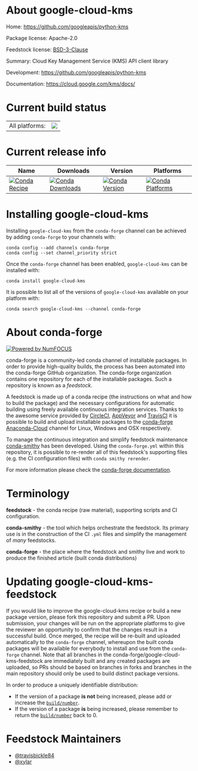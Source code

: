 About google-cloud-kms
======================

Home: https://github.com/googleapis/python-kms

Package license: Apache-2.0

Feedstock license: [BSD-3-Clause](https://github.com/conda-forge/google-cloud-kms-feedstock/blob/master/LICENSE.txt)

Summary: Cloud Key Management Service (KMS) API client library

Development: https://github.com/googleapis/python-kms

Documentation: https://cloud.google.com/kms/docs/

Current build status
====================


<table><tr><td>All platforms:</td>
    <td>
      <a href="https://dev.azure.com/conda-forge/feedstock-builds/_build/latest?definitionId=7066&branchName=master">
        <img src="https://dev.azure.com/conda-forge/feedstock-builds/_apis/build/status/google-cloud-kms-feedstock?branchName=master">
      </a>
    </td>
  </tr>
</table>

Current release info
====================

| Name | Downloads | Version | Platforms |
| --- | --- | --- | --- |
| [![Conda Recipe](https://img.shields.io/badge/recipe-google--cloud--kms-green.svg)](https://anaconda.org/conda-forge/google-cloud-kms) | [![Conda Downloads](https://img.shields.io/conda/dn/conda-forge/google-cloud-kms.svg)](https://anaconda.org/conda-forge/google-cloud-kms) | [![Conda Version](https://img.shields.io/conda/vn/conda-forge/google-cloud-kms.svg)](https://anaconda.org/conda-forge/google-cloud-kms) | [![Conda Platforms](https://img.shields.io/conda/pn/conda-forge/google-cloud-kms.svg)](https://anaconda.org/conda-forge/google-cloud-kms) |

Installing google-cloud-kms
===========================

Installing `google-cloud-kms` from the `conda-forge` channel can be achieved by adding `conda-forge` to your channels with:

```
conda config --add channels conda-forge
conda config --set channel_priority strict
```

Once the `conda-forge` channel has been enabled, `google-cloud-kms` can be installed with:

```
conda install google-cloud-kms
```

It is possible to list all of the versions of `google-cloud-kms` available on your platform with:

```
conda search google-cloud-kms --channel conda-forge
```


About conda-forge
=================

[![Powered by
NumFOCUS](https://img.shields.io/badge/powered%20by-NumFOCUS-orange.svg?style=flat&colorA=E1523D&colorB=007D8A)](https://numfocus.org)

conda-forge is a community-led conda channel of installable packages.
In order to provide high-quality builds, the process has been automated into the
conda-forge GitHub organization. The conda-forge organization contains one repository
for each of the installable packages. Such a repository is known as a *feedstock*.

A feedstock is made up of a conda recipe (the instructions on what and how to build
the package) and the necessary configurations for automatic building using freely
available continuous integration services. Thanks to the awesome service provided by
[CircleCI](https://circleci.com/), [AppVeyor](https://www.appveyor.com/)
and [TravisCI](https://travis-ci.com/) it is possible to build and upload installable
packages to the [conda-forge](https://anaconda.org/conda-forge)
[Anaconda-Cloud](https://anaconda.org/) channel for Linux, Windows and OSX respectively.

To manage the continuous integration and simplify feedstock maintenance
[conda-smithy](https://github.com/conda-forge/conda-smithy) has been developed.
Using the ``conda-forge.yml`` within this repository, it is possible to re-render all of
this feedstock's supporting files (e.g. the CI configuration files) with ``conda smithy rerender``.

For more information please check the [conda-forge documentation](https://conda-forge.org/docs/).

Terminology
===========

**feedstock** - the conda recipe (raw material), supporting scripts and CI configuration.

**conda-smithy** - the tool which helps orchestrate the feedstock.
                   Its primary use is in the construction of the CI ``.yml`` files
                   and simplify the management of *many* feedstocks.

**conda-forge** - the place where the feedstock and smithy live and work to
                  produce the finished article (built conda distributions)


Updating google-cloud-kms-feedstock
===================================

If you would like to improve the google-cloud-kms recipe or build a new
package version, please fork this repository and submit a PR. Upon submission,
your changes will be run on the appropriate platforms to give the reviewer an
opportunity to confirm that the changes result in a successful build. Once
merged, the recipe will be re-built and uploaded automatically to the
`conda-forge` channel, whereupon the built conda packages will be available for
everybody to install and use from the `conda-forge` channel.
Note that all branches in the conda-forge/google-cloud-kms-feedstock are
immediately built and any created packages are uploaded, so PRs should be based
on branches in forks and branches in the main repository should only be used to
build distinct package versions.

In order to produce a uniquely identifiable distribution:
 * If the version of a package **is not** being increased, please add or increase
   the [``build/number``](https://docs.conda.io/projects/conda-build/en/latest/resources/define-metadata.html#build-number-and-string).
 * If the version of a package **is** being increased, please remember to return
   the [``build/number``](https://docs.conda.io/projects/conda-build/en/latest/resources/define-metadata.html#build-number-and-string)
   back to 0.

Feedstock Maintainers
=====================

* [@travisbickle84](https://github.com/travisbickle84/)
* [@xylar](https://github.com/xylar/)

